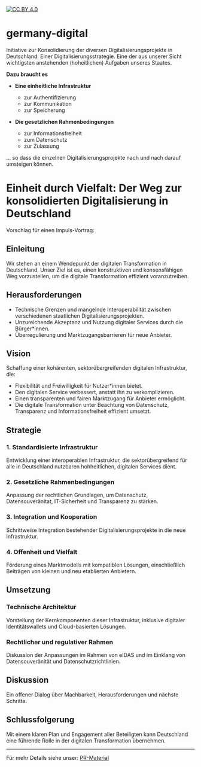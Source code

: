 [![CC BY 4.0][cc-by-shield]][cc-by]

# germany-digital

Initiative zur Konsolidierung der diversen Digitalisierungsprojekte in Deutschland: 
Einer Digitalisierungsstrategie. Eine der aus unserer Sicht wichtigsten anstehenden 
(hoheitlichen) Aufgaben unseres Staates. 

**Dazu braucht es**

- **Eine einheitliche Infrastruktur**

  - zur Authentifizierung
  - zur Kommunikation
  - zur Speicherung

- **Die gesetzlichen Rahmenbedingungen**

  - zur Informationsfreiheit
  - zum Datenschutz
  - zur Zulassung

... so dass die einzelnen Digitalisierungsprojekte nach und nach darauf umsteigen können. 

# Einheit durch Vielfalt: Der Weg zur konsolidierten Digitalisierung in Deutschland

Vorschlag für einen Impuls-Vortrag:

## Einleitung
Wir stehen an einem Wendepunkt der digitalen Transformation in Deutschland. Unser Ziel ist es, einen konstruktiven und konsensfähigen Weg vorzustellen, um die digitale Transformation effizient voranzutreiben.

## Herausforderungen
- Technische Grenzen und mangelnde Interoperabilität zwischen verschiedenen staatlichen Digitalisierungsprojekten.
- Unzureichende Akzeptanz und Nutzung digitaler Services durch die Bürger*innen.
- Überregulierung und Marktzugangsbarrieren für neue Anbieter.

## Vision
Schaffung einer kohärenten, sektorübergreifenden digitalen Infrastruktur, die:
- Flexibilität und Freiwilligkeit für Nutzer*innen bietet.
- Den digitalen Service verbessert, anstatt ihn zu verkomplizieren.
- Einen transparenten und fairen Marktzugang für Anbieter ermöglicht.
- Die digitale Transformation unter Beachtung von Datenschutz, Transparenz und Informationsfreiheit effizient umsetzt.

## Strategie

### 1. Standardisierte Infrastruktur
Entwicklung einer interoperablen Infrastruktur, die sektorübergreifend für alle in Deutschland nutzbaren hohheitlichen, digitalen Services dient.

### 2. Gesetzliche Rahmenbedingungen
Anpassung der rechtlichen Grundlagen, um Datenschutz, Datensouveränitat, IT-Sicherheit und Transparenz zu stärken.

### 3. Integration und Kooperation
Schrittweise Integration bestehender Digitalisierungsprojekte in die neue Infrastruktur.

### 4. Offenheit und Vielfalt
Förderung eines Marktmodells mit kompatiblen Lösungen, einschließlich Beiträgen von kleinen und neu etablierten Anbietern.

## Umsetzung

### Technische Architektur
Vorstellung der Kernkomponenten dieser Infrastruktur, inklusive digitaler Identitätswallets und Cloud-basierten Lösungen.

### Rechtlicher und regulativer Rahmen
Diskussion der Anpassungen im Rahmen von eIDAS und im Einklang von Datensouveränität und Datenschutzrichtlinien.

## Diskussion
Ein offener Dialog über Machbarkeit, Herausforderungen und nächste Schritte.

## Schlussfolgerung
Mit einem klaren Plan und Engagement aller Beteiligten kann Deutschland eine führende Rolle in der digitalen Transformation übernehmen. 


_____
Für mehr Details siehe unser: [PR-Material](https://github.com/germany-digital/pr) 

<!------------------------- external links ------------------------->

[cc-by]: http://creativecommons.org/licenses/by/4.0/
[cc-by-image]: https://i.creativecommons.org/l/by/4.0/88x31.png
[cc-by-shield]: https://img.shields.io/badge/License-CC%20BY%204.0-lightgrey.svg
